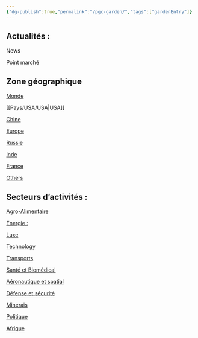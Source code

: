 ```yaml
---
{"dg-publish":true,"permalink":"/pgc-garden/","tags":["gardenEntry"]}
---
```


## **Actualités :**

News

Point marché

## **Zone géographique**

[Monde](https://www.notion.so/Monde-55eb663692664010a503911368e501fe?pvs=21)

[[Pays/USA/USA\|USA]]

[Chine](https://www.notion.so/Chine-43900644fe254c3bb645dd99b71036fd?pvs=21)

[Europe](https://www.notion.so/Europe-142f0c42d115474596506337a53e00d6?pvs=21)

[Russie](https://www.notion.so/Russie-a7fce82f0e9e4682b27b8f2b287fd871?pvs=21)

[Inde](https://www.notion.so/Inde-ba22b679fc974c20afddd1d2cda06520?pvs=21)

[France](https://www.notion.so/France-de48a2a185064448a81665334274e4a7?pvs=21)

[Others](https://www.notion.so/Others-12faf048411042f1865b5009fab09792?pvs=21)

## **Secteurs d’activités :**

[Agro-Alimentaire](https://www.notion.so/Agro-Alimentaire-a5009324b5834598971f362fa99f9ef4?pvs=21)

[Energie :](https://www.notion.so/Energie-9a76dd53ea434db0875d4278425ece24?pvs=21)

[Luxe](https://www.notion.so/Luxe-65932c1e53c14e2a80a508d00e0741b8?pvs=21)

[Technology](https://www.notion.so/Technology-2d06e9c0938b4505b50746c0fcf51b3a?pvs=21)

[Transports](https://www.notion.so/Transports-c036629a775244519c86bd27b021b17b?pvs=21)

[Santé et Biomédical](https://www.notion.so/Sant-et-Biom-dical-60fc400092214027aff766e58e4f084a?pvs=21)

[Aéronautique et spatial](https://www.notion.so/A-ronautique-et-spatial-c6c16bed8e6e4377b9f9234697f0b0b3?pvs=21)

[Défense et sécurité](https://www.notion.so/D-fense-et-s-curit-e934740cfbb14ce8881c45670b438575?pvs=21)

[Minerais](https://www.notion.so/Minerais-8ec87f7fae9248bfb85501735827c33a?pvs=21)

[Politique](https://www.notion.so/Politique-8d49005097884b0d94da70a283a366f9?pvs=21)

[Afrique](https://www.notion.so/Afrique-00d4a0c2f10e4060bd20efd8fb0959fe?pvs=21)

